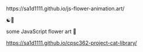 <p> https://sa1d1111.github.io/js-flower-animation.art/ </p>
☯️🔼
<p>some JavaScript flower art 🎴</p>



https://sa1d1111.github.io/cpsc362-project-cat-library/

